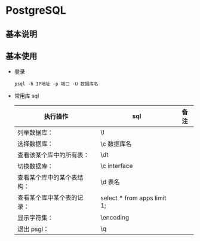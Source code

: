 # PostgreSQL

## 基本说明

## 基本使用

- 登录

  `psql -h IP地址 -p 端口 -U 数据库名 `

- 常用库 sql

  | 执行操作                   | sql                          | 备注 |
  | -------------------------- | ---------------------------- | ---- |
  | 列举数据库：               | \l                           |
  | 选择数据库：               | \c 数据库名                  |
  | 查看该某个库中的所有表：   | \dt                          |
  | 切换数据库：               | \c interface                 |
  | 查看某个库中的某个表结构： | \d 表名                      |
  | 查看某个库中某个表的记录： | select \* from apps limit 1; |
  | 显示字符集：               | \encoding                    |
  | 退出 psgl：                | \q                           |
